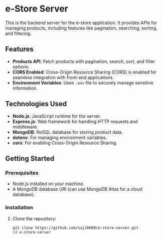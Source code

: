 # e-Store Server

This is the backend server for the e-store application. It provides APIs for managing products, including features like pagination, searching, sorting, and filtering.

## Features

- **Products API**: Fetch products with pagination, search, sort, and filter options.
- **CORS Enabled**: Cross-Origin Resource Sharing (CORS) is enabled for seamless integration with front-end applications.
- **Environment Variables**: Uses `.env` file to securely manage sensitive information.

## Technologies Used

- **Node.js**: JavaScript runtime for the server.
- **Express.js**: Web framework for handling HTTP requests and middleware.
- **MongoDB**: NoSQL database for storing product data.
- **dotenv**: For managing environment variables.
- **cors**: For enabling Cross-Origin Resource Sharing.

## Getting Started

### Prerequisites

- Node.js installed on your machine.
- A MongoDB database URI (can use MongoDB Atlas for a cloud database).

### Installation

1. Clone the repository:

   ```bash
   git clone https://github.com/sajib689/e-store-server.git
   cd e-store-server
